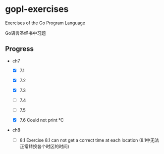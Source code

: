 # gopl-exercises

Exercises of the Go Program Language

Go语言圣经书中习题

## Progress

- ch7

  - [x] 7.1

  - [x] 7.2

  - [x] 7.3

  - [ ] 7.4

  - [ ] 7.5

  - [x] 7.6 Could not print °C


- ch8

  - [ ] 8.1 Exercise 8.1 can not get a correct time at each location
            (8.1中无法正常转换各个时区的时间)

